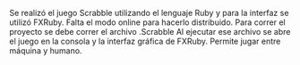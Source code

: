 Se realizó el juego Scrabble utilizando el lenguaje Ruby y para la interfaz se utilizó FXRuby.
Falta el modo online para hacerlo distribuido.
Para correr el proyecto se debe correr el archivo .Scrabble
Al ejecutar ese archivo se abre el juego en la consola y la interfaz gráfica de FXRuby.
Permite jugar entre máquina y humano.
